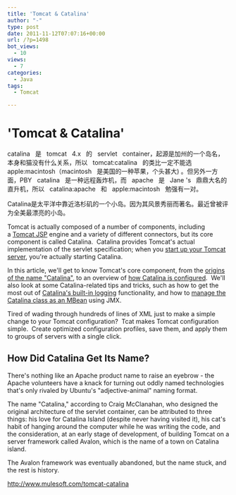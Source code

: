 ```yaml
---
title: 'Tomcat & Catalina'
author: "-"
type: post
date: 2011-11-12T07:07:16+00:00
url: /?p=1498
bot_views:
  - 10
views:
  - 7
categories:
  - Java
tags:
  - Tomcat

---
```

# 'Tomcat & Catalina'
catalina   是   tomcat   4.x   的   servlet   container，起源是加州的一个岛名，本身和猫没有什么关系，所以   tomcat:catalina   的类比一定不能选   apple:macintosh（macintosh   是美国的一种苹果，个头甚大) 。但另外一方面，PBY   catalina   是一种远程轰炸机，而   apache   是   Jane 's   鼎鼎大名的直升机，所以   catalina:apache   和   apple:macintosh   勉强有一对。

Catalina是太平洋中靠近洛杉矶的一个小岛。因为其风景秀丽而著名。最近曾被评为全美最漂亮的小岛。

Tomcat is actually composed of a number of components, including a [Tomcat JSP][1] engine and a variety of different connectors, but its core component is called Catalina.  Catalina provides Tomcat's actual implementation of the servlet specification; when you [start up your Tomcat server][2], you're actually starting Catalina.

In this article, we'll get to know Tomcat's core component, from the [origins of the name "Catalina"][3], to an overview of [how Catalina is configured][4].  We'll also look at some Catalina-related tips and tricks, such as how to get the most out of [Catalina's built-in logging][5] functionality, and how to [manage the Catalina class as an MBean][6] using JMX.

  Tired of wading through hundreds of lines of XML just to make a simple change to your Tomcat configuration?  Tcat makes Tomcat configuration simple.  Create optimized configuration profiles, save them, and apply them to groups of servers with a single click.

## How Did Catalina Get Its Name?

There's nothing like an Apache product name to raise an eyebrow - the Apache volunteers have a knack for turning out oddly named technologies that's only rivaled by Ubuntu's "adjective-animal" naming format.

The name "Catalina," according to Craig McClanahan, who designed the original architecture of the servlet container, can be attributed to three things: his love for Catalina Island (despite never having visited it), his cat's habit of hanging around the computer while he was writing the code, and the consideration, at an early stage of development, of building Tomcat on a server framework called Avalon, which is the name of a town on Catalina island.

The Avalon framework was eventually abandoned, but the name stuck, and the rest is history.

<http://www.mulesoft.com/tomcat-catalina>

 [1]: http://www.mulesoft.com/tomcat-jsp
 [2]: http://www.mulesoft.com/tomcat-start
 [3]: http://www.mulesoft.com/tomcat-catalina#name
 [4]: http://www.mulesoft.com/tomcat-catalina#config
 [5]: http://www.mulesoft.com/tomcat-catalina#logging
 [6]: http://www.mulesoft.com/tomcat-catalina#mbean